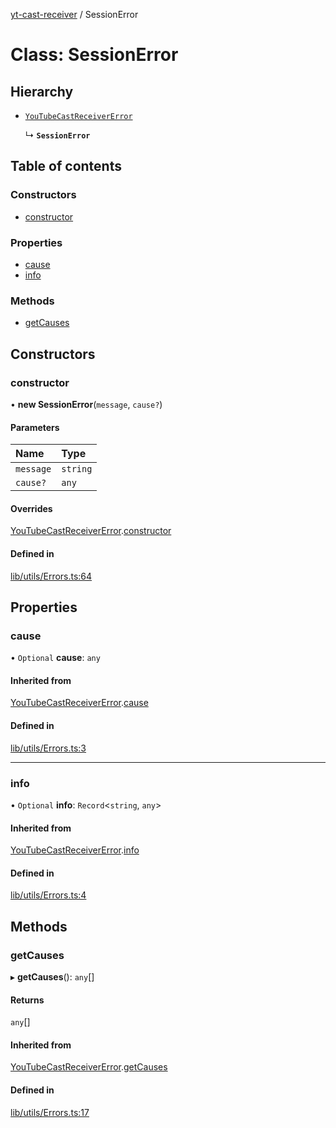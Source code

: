 [yt-cast-receiver](../README.md) / SessionError

# Class: SessionError

## Hierarchy

- [`YouTubeCastReceiverError`](YouTubeCastReceiverError.md)

  ↳ **`SessionError`**

## Table of contents

### Constructors

- [constructor](SessionError.md#constructor)

### Properties

- [cause](SessionError.md#cause)
- [info](SessionError.md#info)

### Methods

- [getCauses](SessionError.md#getcauses)

## Constructors

### constructor

• **new SessionError**(`message`, `cause?`)

#### Parameters

| Name | Type |
| :------ | :------ |
| `message` | `string` |
| `cause?` | `any` |

#### Overrides

[YouTubeCastReceiverError](YouTubeCastReceiverError.md).[constructor](YouTubeCastReceiverError.md#constructor)

#### Defined in

[lib/utils/Errors.ts:64](https://github.com/patrickkfkan/yt-cast-receiver/blob/77915bb/src/lib/utils/Errors.ts#L64)

## Properties

### cause

• `Optional` **cause**: `any`

#### Inherited from

[YouTubeCastReceiverError](YouTubeCastReceiverError.md).[cause](YouTubeCastReceiverError.md#cause)

#### Defined in

[lib/utils/Errors.ts:3](https://github.com/patrickkfkan/yt-cast-receiver/blob/77915bb/src/lib/utils/Errors.ts#L3)

___

### info

• `Optional` **info**: `Record`<`string`, `any`\>

#### Inherited from

[YouTubeCastReceiverError](YouTubeCastReceiverError.md).[info](YouTubeCastReceiverError.md#info)

#### Defined in

[lib/utils/Errors.ts:4](https://github.com/patrickkfkan/yt-cast-receiver/blob/77915bb/src/lib/utils/Errors.ts#L4)

## Methods

### getCauses

▸ **getCauses**(): `any`[]

#### Returns

`any`[]

#### Inherited from

[YouTubeCastReceiverError](YouTubeCastReceiverError.md).[getCauses](YouTubeCastReceiverError.md#getcauses)

#### Defined in

[lib/utils/Errors.ts:17](https://github.com/patrickkfkan/yt-cast-receiver/blob/77915bb/src/lib/utils/Errors.ts#L17)
